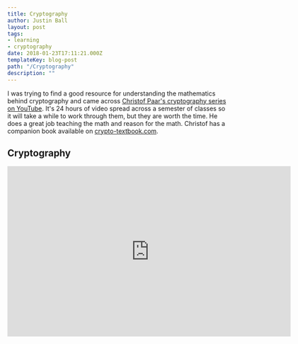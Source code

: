 ```yaml
---
title: Cryptography
author: Justin Ball
layout: post
tags:
- learning
- cryptography
date: 2018-01-23T17:11:21.000Z
templateKey: blog-post
path: "/Cryptography"
description: ""
---
```

<p>I was trying to find a good resource for understanding the mathematics behind cryptography and came across <a href="https://www.youtube.com/playlist?list=PLYRxaDweTODWOgZmuHQ9XK8t5lvbnQRU-">Christof Paar's cryptography series on YouTube</a>.
It's 24 hours of video spread across a semester of classes so it will take a while to work through them, but they are worth the time. He does a great job teaching the math and reason for the math. Christof has a companion book available on <a href="http://www.crypto-textbook.com/">crypto-textbook.com</a>.</p>

<div id="PLYRxaDweTODWOgZmuHQ9XK8t5lvbnQRU-" class="youtube-playlist">
  <h2 class="youtube-title">Cryptography</h2>
  <iframe src="https://www.youtube.com/embed/list=PLYRxaDweTODWOgZmuHQ9XK8t5lvbnQRU-" frameborder="0" width="640" height="385" allowfullscreen>
    <p>Your browser does not support iframes.</p>
  </iframe>
</div>